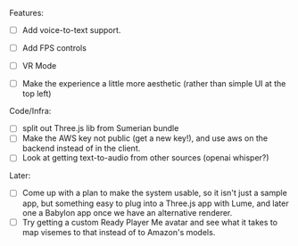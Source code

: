 Features:

- [ ] Add voice-to-text support.
- [ ] Add FPS controls
- [ ] VR Mode

- [ ] Make the experience a little more aesthetic (rather than simple UI at the top left)

Code/Infra:

- [ ] split out Three.js lib from Sumerian bundle
- [ ] Make the AWS key not public (get a new key!), and use aws on the backend instead of in the client.
- [ ] Look at getting text-to-audio from other sources (openai whisper?)

Later:

- [ ] Come up with a plan to make the system usable, so it isn't just a sample
      app, but something easy to plug into a Three.js app with Lume, and later one a
      Babylon app once we have an alternative renderer.
- [ ] Try getting a custom Ready Player Me avatar and see what it takes to map visemes to that instead of to Amazon's models.

